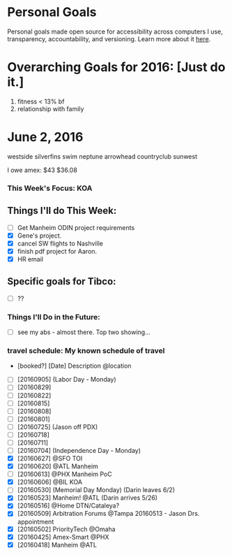 Personal Goals
==============

Personal goals made open source for accessibility across computers I use, transparency, accountability, and versioning. Learn more about it [here](http://una.github.io/personal-goals-guide/).

# Overarching Goals for 2016: [Just do it.]
1. fitness < 13% bf
2. relationship with family

# June 2, 2016

westside silverfins
swim neptune
arrowhead countryclub sunwest


I owe amex:
$43
$36.08


### This Week's Focus: KOA


## Things I'll do This Week:
- [ ] Get Manheim ODIN project requirements
- [X] Gene's project.
- [X] cancel SW flights to Nashville
- [X] finish pdf project for Aaron.
- [X] HR email

## Specific goals for Tibco:
- [ ] ??

### Things I'll Do in the Future:

- [ ] see my abs - almost there. Top two showing...

### travel schedule: My known schedule of travel

- [booked?] [Date] Description @location
- [ ] [20160905] (Labor Day - Monday)
- [ ] [20160829]
- [ ] [20160822]
- [ ] [20160815]
- [ ] [20160808]
- [ ] [20160801]
- [ ] [20160725] (Jason off PDX)
- [ ] [20160718]
- [ ] [20160711]
- [ ] [20160704] (Independence Day - Monday)
- [X] [20160627] @SFO TOI
- [X] [20160620] @ATL Manheim
- [ ] [20160613] @PHX Manheim PoC
- [X] [20160606] @BIL KOA
- [ ] [20160530] (Memorial Day Monday)  (Darin leaves 6/2)
- [X] [20160523] Manheim! @ATL (Darin arrives 5/26)
- [X] [20160516] @Home DTN/Cataleya?
- [X] [20160509] Arbitration Forums @Tampa  20160513 - Jason Drs. appointment
- [X] [20160502] PriorityTech @Omaha
- [X] [20160425] Amex-Smart @PHX
- [X] [20160418] Manheim @ATL
